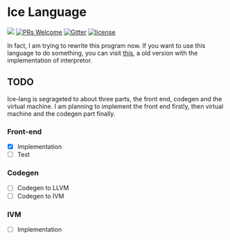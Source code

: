 # Ice Language

[![](https://img.shields.io/badge/request-new%20features-blue.svg)](https://github.com/ice-lang/ice/issues/new)
[![PRs Welcome](https://img.shields.io/badge/PRs-welcome-brightgreen.svg?style=flat-square)](https://github.com/ice-lang/ice/compare)
[![Gitter](https://badges.gitter.im/JoinChat.svg)](https://gitter.im/ice-lang)
[![license](https://img.shields.io/github/license/MU001999/ice.svg)](https://github.com/ice-lang/ice)

In fact, I am trying to rewrite this program now. If you want to use this language to do something, you can visit [this](https://github.com/ice-lang/ice-old-version), a old version with the implementation of interpretor.

## TODO

Ice-lang is segrageted to about three parts, the front end, codegen and the virtual machine. I am planning to implement the front end firstly, then virtual machine and the codegen part finally.

### Front-end

+ [X] Implementation
+ [ ] Test

### Codegen

+ [ ] Codegen to LLVM
+ [ ] Codegen to IVM

### IVM

+ [ ] Implementation
